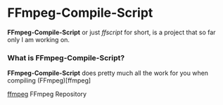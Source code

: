 # FFmpeg-Compile-Script
**FFmpeg-Compile-Script** or just *ffscript* for short, is a project that so far only I am working on.
### What is FFmpeg-Compile-Script?
**FFmpeg-Compile-Script** does pretty much all the work for you when compiling (FFmpeg)[ffmpeg]

[ffmpeg](https://Github.com/FFmpeg/FFmpeg.git) FFmpeg Repository
